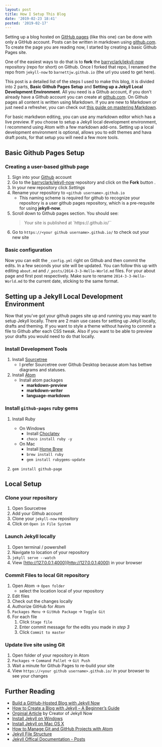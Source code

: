 ```yaml
---
layout: post
title: How I Setup This Blog
date: '2019-02-23 18:41'
posted: '2019-02-17'
---
```


Setting up a blog hosted on [GitHub pages](https://pages.github.com/) (like this one) can be done with only a GitHub account. Posts can be written in markdown using [github.com](https://github.com). To create the page you are reading now, I started by creating a basic Github Pages site.

One of the easiest ways to do that is to **fork** the [barryclark/jekyll-now](https://github.com/barryclark/jekyll-now) repository (repo for short) on Github. Once I forked that repo, I renamed  the repo from `jekyll-now` to `barnettjw.github.io` (the url you used to get here).

This post is a detailed list of the steps I used to make this blog, it is divided into 2 parts, **Basic Github Pages Setup** and **Setting up a Jekyll Local Development Environment**. All you need is a Github account, if you don't already have a Github account you can create at [github.com](https://github.com/). On Github pages all content is written using Markdown. If you are new to Markdown or just need a refresher, you can check out [this guide on mastering Markdown](https://guides.github.com/features/mastering-markdown/).

For basic markdwon editing, you can use any markdown editor which has a live preview. If you choose to setup a Jekyll local development environment, I recommend using Atom with a few markdown add-ons. Setting up a local development environment is optional, allows you to edit themes and hava draft posts, for that setup you will need a few more tools.

## Basic Github Pages Setup

### Creating a user-based github page

1. Sign into your [Github](https://github.com) account
2. Go to the [barryclark/jekyll-now](https://github.com/barryclark/jekyll-now) repository and click on the **Fork** button .
3. In your new repository click *Settings*
4. Rename your repository to `<github username>.github.io`
    * This naming scheme is required for github to recognize your repository is a user github pages repository, which is a pre-requsite for using **jekyll-now**.
5. Scroll down to Github pages section. You should see:
    >  Your site is published at `https://<your github username>.github.io/``
6. Go to `https://<your github username>.github.io/` to check out your new site

### Basic configuration

Now you can edit the `_config.yml` right on Github and then commit the edits. In a few seconds your site will be updated. You can follow this up with editing  `about.md` and `/_posts/2014-3-3-Hello-World.md` files. For your about page and first post respectively. Make sure to rename `2014-3-3-Hello-World.md` to the current date, sticking to the same format.

## Setting up a Jekyll Local Development Environment

Now that you've got your github pages site up and running you may want to setup Jekyll locally. There are 2 main use cases for setting up Jekyll locally, drafts and theming. If you want to style a theme without having to commit a file to Github after each CSS tweak. Also if you want to be able to preview your drafts you would need to do that locally.

### Install Development Tools

1. Install [Sourcetree](https://www.sourcetreeapp.com/)
    - I prefer Sourcetree over Github Desktop because atom has bettwe diagrams and statuses.
2. Install [Atom](https://atom.io/)
    * Install atom packages
        * **markdown-preview**
        * **markdown-writer**
        * **language-markdown**

### Install `github-pages` ruby gems

1. Install Ruby
    - On Windows
        - Install [Choclatey](https://chocolatey.org/)
        - `choco install ruby -y`
    * On Mac
        - Install [Home Brew](https://brew.sh/)
        - `brew install ruby`
        - `gem install rubygems-update`

2. `gem install github-page`

## Local Setup
### Clone your repository

1. Open Sourcetree
2. Add your Github account
3. Clone your `jekyll-now` repository
4. Click on `Open in File System`

### Launch Jekyll locally

1. Open terminal / powershell
2. Navigate to location of your repository
3. `jekyll serve --watch`
4. View [http://127.0.0.1:4000](http://127.0.0.1:4000) in your browser

### Commit Files to local Git repository
1. Open Atom &#8594; `Open folder`
    * select the location local of your repository
2. Edit files
3. Check out the changes locally
4. Authorize GitHub for Atom
5. `Packages Menu` &#8594; `GitHub Package` &#8594; `Toggle Git`
7. For each file
    1. Click `Stage file`
    2. Enter commit message for the edits you made in *step 3*
    3. Click `Commit to master`

### Update live site using Git
1. Open folder of your repository in Atom
2. `Packages` &#8594; `Command Pallet` &#8594; `Git Push`
3. Wait a minute for Github Pages to re-build your site
4. View `https://<your github username>.github.io/` in your browser to see your changes

## Further Reading
* [Build a GitHub-Hosted Blog with Jekyll Now](https://www.hongkiat.com/blog/jekyll-now)
* [How to Create a Blog with Jekyll – A Beginner’s Guide](https://www.hongkiat.com/blog/blog-with-jekyll/)
* [Orginial Article](https://www.smashingmagazine.com/2014/08/build-blog-jekyll-github-pages/) by Creator of Jekyll Now
* [Install Jekyll on Windows](https://learn.cloudcannon.com/jekyll/install-jekyll-on-windows/)
* [Install Jekyll on Mac OS X](https://learn.cloudcannon.com/jekyll/install-jekyll-on-os-x/)
* [How to Manage Git and GitHub Projects with Atom](https://www.hongkiat.com/blog/manage-git-github-atom/)
* [Jekyll File Structure](https://learn.cloudcannon.com/jekyll/jekyll-file-structure/)
* [Jekyll Offical Documentation - Posts](https://jekyllrb.com/docs/posts/)
